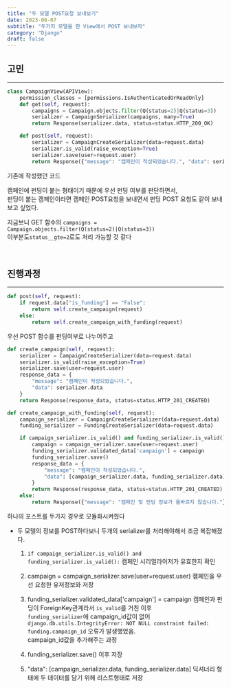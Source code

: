 ```yaml
---
title: "두 모델 POST요청 보내보기"
date: 2023-06-07
subtitle: "두가지 모델을 한 View에서 POST 보내보자"
category: "Django"
draft: false
---
```


## 고민

<hr/>

```python
class CampaignView(APIView):
    permission_classes = [permissions.IsAuthenticatedOrReadOnly]
    def get(self, request):
        campaigns = Campaign.objects.filter(Q(status=2)|Q(status=3))
        serializer = CampaignSerializer(campaigns, many=True)
        return Response(serializer.data, status=status.HTTP_200_OK)

    def post(self, request):
        serializer = CampaignCreateSerializer(data=request.data)
        serializer.is_valid(raise_exception=True)
        serializer.save(user=request.user)
        return Response({"message": "캠페인이 작성되었습니다.", "data": serializer.data}, status=status.HTTP_201_CREATED)
```

기존에 작성했던 코드

캠페인에 펀딩이 붙는 형태이기 때문에 우선 펀딩 여부를 판단하면서,  
펀딩이 붙는 캠페인이라면 캠페인 POST요청을 보내면서 펀딩 POST 요청도 같이 보내보고 싶었다.

지금보니 GET 함수의 `campaigns = Campaign.objects.filter(Q(status=2)|Q(status=3))`  
이부분도`status__gte=2`로도 처리 가능할 것 같다

<br/>

## 진행과정

<hr/>

```python
def post(self, request):
    if request.data["is_funding"] == "False":
        return self.create_campaign(request)
    else:
        return self.create_campaign_with_funding(request)
```

우선 POST 함수를 펀딩여부로 나누어주고

```python
def create_campaign(self, request):
    serializer = CampaignCreateSerializer(data=request.data)
    serializer.is_valid(raise_exception=True)
    serializer.save(user=request.user)
    response_data = {
        "message": "캠페인이 작성되었습니다.",
        "data": serializer.data
    }
    return Response(response_data, status=status.HTTP_201_CREATED)

def create_campaign_with_funding(self, request):
    campaign_serializer = CampaignCreateSerializer(data=request.data)
    funding_serializer = FundingCreateSerializer(data=request.data)

    if campaign_serializer.is_valid() and funding_serializer.is_valid():
        campaign = campaign_serializer.save(user=request.user)
        funding_serializer.validated_data['campaign'] = campaign
        funding_serializer.save()
        response_data = {
            "message": "캠페인이 작성되었습니다.",
            "data": [campaign_serializer.data, funding_serializer.data]
        }
        return Response(response_data, status=status.HTTP_201_CREATED)
    else:
        return Response({"message": "캠페인 및 펀딩 정보가 올바르지 않습니다."}, status=status.HTTP_400_BAD_REQUEST)
```

하나의 포스트를 두가지 경우로 모듈화시켜줬다

- 두 모델의 정보를 POST하다보니 두개의 serializer를 처리해야해서 조금 복잡해졌다.

  1. `if campaign_serializer.is_valid() and funding_serializer.is_valid():`
     캠페인 시리얼라이저가 유효한지 확인

  2. campaign = campaign_serializer.save(user=request.user)
     캠페인을 우선 요청한 유저정보와 저장

  3. funding_serializer.validated_data['campaign'] = campaign
     캠페인과 펀딩이 ForeignKey관계라서 `is_valid`를 거친 이후  
     `funding_serializer`에 campaign_id값이 없어  
     `django.db.utils.IntegrityError: NOT NULL constraint failed: funding.campaign_id`
     오류가 발생했었음.  
     campaign_id값을 추가해주는 과정

  4. funding_serializer.save()
     이후 저장

  5. "data": [campaign_serializer.data, funding_serializer.data]
     딕셔너리 형태에 두 데이터를 담기 위해 리스트형태로 저장
